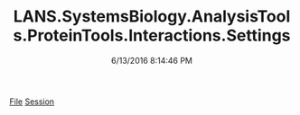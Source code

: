 ﻿---
title: LANS.SystemsBiology.AnalysisTools.ProteinTools.Interactions.Settings
date: 6/13/2016 8:14:46 PM
---

[File](T-LANS.SystemsBiology.AnalysisTools.ProteinTools.Interactions.Settings.File.html)
[Session](T-LANS.SystemsBiology.AnalysisTools.ProteinTools.Interactions.Settings.Session.html)
